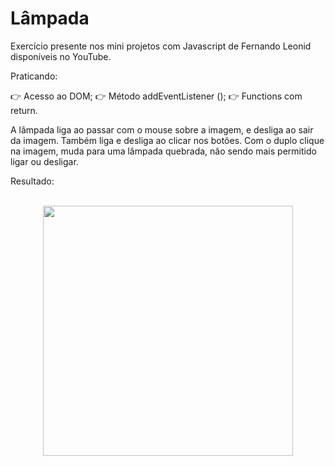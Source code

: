 # Lâmpada

Exercício presente nos mini projetos com Javascript de Fernando Leonid disponíveis no YouTube.

Praticando:

👉 Acesso ao DOM;
👉 Método addEventListener ();
👉 Functions com return.

A lâmpada liga ao passar com o mouse sobre a imagem, e desliga ao sair da imagem.
Também liga e desliga ao clicar nos botões.
Com o duplo clique na imagem, muda para uma lâmpada quebrada, não sendo mais permitido ligar ou desligar.

Resultado:

<br>

<div align="center">
<img src="https://user-images.githubusercontent.com/87499710/167676051-4cd34ab4-6934-4a28-b0dd-7713bf2f7aec.gif" width="400px"/>
</div>
